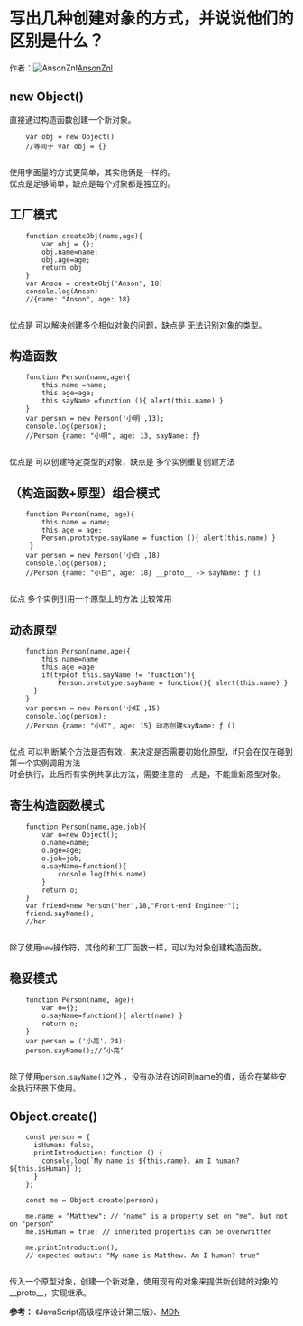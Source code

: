 # 写出几种创建对象的方式，并说说他们的区别是什么？

作者：![AnsonZnl](https://avatars.githubusercontent.com/u/29278068?s=80&u=d0989f3ba8a133fbfef695a84b63c07a08d0d841&v=4)[AnsonZnl](https://github/AnsonZnl)

## new Object()

直接通过构造函数创建一个新对象。
``` 
    var obj = new Object()
    //等同于 var obj = {}
    
```

使用字面量的方式更简单，其实他俩是一样的。  
优点是足够简单，缺点是每个对象都是独立的。

## 工厂模式
``` 
    function createObj(name,age){
        var obj = {};
        obj.name=name;
        obj.age=age;
        return obj
    }
    var Anson = createObj('Anson', 18)
    console.log(Anson)
    //{name: "Anson", age: 18}
    
```

优点是 可以解决创建多个相似对象的问题，缺点是 无法识别对象的类型。

## 构造函数
``` 
    function Person(name,age){
        this.name =name;
        this.age=age;
        this.sayName =function (){ alert(this.name) }
    }
    var person = new Person('小明',13);
    console.log(person);
    //Person {name: "小明", age: 13, sayName: ƒ}
    
```

优点是 可以创建特定类型的对象，缺点是 多个实例重复创建方法

## （构造函数+原型）组合模式
``` 
    function Person(name, age){
        this.name = name;
        this.age = age;
        Person.prototype.sayName = function (){ alert(this.name) }
     }
    var person = new Person('小白',18)
    console.log(person);
    //Person {name: "小白", age: 18} __proto__ -> sayName: ƒ ()
    
```

优点 多个实例引用一个原型上的方法 比较常用

## 动态原型
``` 
    function Person(name,age){
        this.name=name
        this.age =age
        if(typeof this.sayName != 'function'){
            Person.prototype.sayName = function(){ alert(this.name) }
      }
    }
    var person = new Person('小红',15)
    console.log(person);
    //Person {name: "小红", age: 15} 动态创建sayName: ƒ ()
    
```

优点 可以判断某个方法是否有效，来决定是否需要初始化原型，if只会在仅在碰到第一个实例调用方法  
时会执行，此后所有实例共享此方法，需要注意的一点是，不能重新原型对象。

## 寄生构造函数模式
``` 
    function Person(name,age,job){
        var o=new Object();
        o.name=name;
        o.age=age;
        o.job=job;
        o.sayName=function(){
            console.log(this.name)
        }
        return o;
    }
    var friend=new Person("her",18,"Front-end Engineer");
    friend.sayName();
    //her
    
```

除了使用`new`操作符，其他的和工厂函数一样，可以为对象创建构造函数。

## 稳妥模式
``` 
    function Person(name, age){
        var o={};
        o.sayName=function(){ alert(name) }
        return o;
    }
    var person = ('小亮'，24);
    person.sayName();//’小亮‘
    
```

除了使用`person.sayName()`之外 ，没有办法在访问到name的值，适合在某些安全执行环景下使用。

## Object.create()
``` 
    const person = {
      isHuman: false,
      printIntroduction: function () {
        console.log(`My name is ${this.name}. Am I human? ${this.isHuman}`);
      }
    };
    
    const me = Object.create(person);
    
    me.name = "Matthew"; // "name" is a property set on "me", but not on "person"
    me.isHuman = true; // inherited properties can be overwritten
    
    me.printIntroduction();
    // expected output: "My name is Matthew. Am I human? true"
    
```

传入一个原型对象，创建一个新对象，使用现有的对象来提供新创建的对象的__proto__，实现继承。

**参考：** 《JavaScript高级程序设计第三版》、[MDN](https://developer.mozilla.org/zh-CN/docs/Web/JavaScript/Reference/Global_Objects/Object/create)
